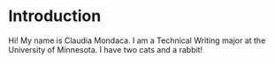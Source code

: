 <html>
<body>
  <h1> Introduction </h1>
<p> Hi! My name is Claudia Mondaca. I am a Technical Writing major at the University of Minnesota. I have two cats and a rabbit! </p>
  </body>
  </html>
